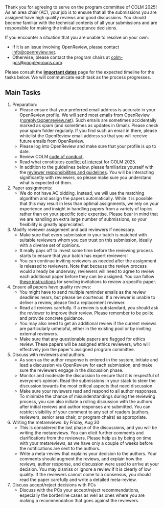 
Thank you for agreeing to serve on the program committee of COLM 2025! As an area chair (AC), your job is to ensure that all the submissions you are assigned have high quality reviews and good discussions. You should become familiar with the technical contents of all your submissions and are responsible for making the initial acceptance decisions.

If you encounter a situation that you are unable to resolve on your own:
- If it is an issue involving OpenReview, please contact info@openreview.net.
- Otherwise, please contact the program chairs at [colm-pcs@googlegroups.com](mailto:colm-pcs@googlegroups.com).

Please consult the [**important dates**](/dates) page for the expected timeline for the tasks below. We will communicate each task as the process progresses. 

## Main Tasks
1. Preparation:
    - Please ensure that your preferred email address is accurate in your OpenReview profile. We will send most emails from OpenReview (noreply@openreview.net). Such emails are sometimes accidentally marked as spam (and sometimes as updates in Gmail). Please check your spam folder regularly. If you find such an email in there, please whitelist the OpenReview email address so that you will receive future emails from OpenReview.
    - Please log into OpenReview and make sure that your profile is up to date.
    - Review COLM [code of conduct](/Coc).
    - Read what constitutes [conflict of interest](/coi-policy) for COLM 2025.
    - In addition to the guidelines below, please familiarize yourself with the [reviewer responsibilities and guidelines](/ReviewGuide). You will be interacting significantly with reviewers, so please make sure you understand what is expected of them.
1. Paper assignments:
    - We do not have AC bidding. Instead, we will use the matching algorithm and assign the papers automatically. While it is possible that this may result in less than optimal assignments, we rely on your experience and insight in handling papers from a variety of topics rather than on your specific topic expertise. Please bear in mind that we are handling an extra large number of submissions, so your flexibility is greatly appreciated. 
1. Modify reviewer assignment and add reviewers if necessary.
    - Make sure that every submission in your batch is matched with suitable reviewers whom you can trust on this submission, ideally with a diverse set of opinions.
    - It really pays off to invest some time before the reviewing process starts to ensure that your batch has expert reviewers!
    - You can continue inviting reviewers as needed after the assignment is released to reviewers.  Note that because the review process would already be underway, reviewers will need to agree to review each additional paper before they can be assigned.  You can follow [these instructions](https://docs.openreview.net/how-to-guides/paper-matching-and-assignment/how-to-modify-reviewer-assignments-as-an-area-chair) for sending invitations to review a specific paper.
1. Ensure all papers have quality reviews: 
    - You might have to send multiple reminder emails as the review deadlines nears, but please be courteous. If a reviewer is unable to deliver a review, please find a replacement reviewer.
    - Read all reviews carefully. If a review is substandard, you should ask the reviewer to improve their review. Please remember to be polite and provide concrete guidance.
    - You may also need to get an additional review if the current reviews are particularly unhelpful, either in the existing pool or by inviting external reviewers.
    - Make sure that any questionable papers are flagged for ethics review. These papers will be assigned ethics reviewers, who will effectively join the paper's assigned program committee. 
1. Discuss with reviewers and authors.
    - As soon as the author response is entered in the system, initiate and lead a discussion via OpenReview for each submission, and make sure the reviewers engage in the discussion phase.
    - Monitor and moderate the discussion to ensure that it is respectful of everyone’s opinion. Read the submissions in your stack to steer the discussion towards the most critical aspects that need discussion.
    - Make sure your reviewers read and respond to all author responses. To minimize the chance of misunderstandings during the reviewing process, you can also initiate a rolling discussion with the authors after initial reviews and author responses are submitted. You can restrict visibility of your comment to any set of readers (authors, reviewers, senior area chair, or program chairs) as appropriate.
1. Writing the metareviews: by Friday, Aug 30
    - This is considered the last phase of the discussions, and you will be writing the metareviews. You can elicit further comments and clarifications from the reviewers. Please help us by being on time with your metareviews, as we have only a couple of weeks before the notifications are sent to the authors. 
    - Write a meta-review that explains your decision to the authors. Your comments should augment the reviews, and explain how the reviews, author response, and discussion were used to arrive at your decision. You may dismiss or ignore a review if it is clearly of low quality. If the reviewers cannot come to a consensus, you should read the paper carefully and write a detailed meta-review. 
1. Discuss accept/reject decisions with PCs
    - Discuss with the PCs your accept/reject recommendations, especially the borderline cases as well as ones where you are making a recommendation that goes against the reviewers. 